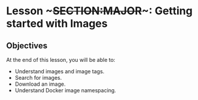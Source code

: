 <!SLIDE>
# Lesson ~~~SECTION:MAJOR~~~: Getting started with Images
## Objectives

At the end of this lesson, you will be able to:

* Understand images and image tags.
* Search for images.
* Download an image.
* Understand Docker image namespacing.
